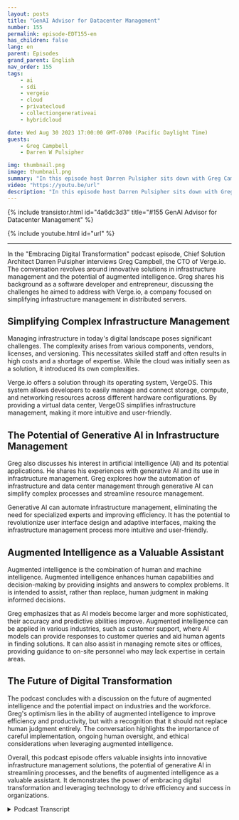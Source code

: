 ```yaml
---
layout: posts
title: "GenAI Advisor for Datacenter Management"
number: 155
permalink: episode-EDT155-en
has_children: false
lang: en
parent: Episodes
grand_parent: English
nav_order: 155
tags:
    - ai
    - sdi
    - vergeio
    - cloud
    - privatecloud
    - collectiongenerativeai
    - hybridcloud

date: Wed Aug 30 2023 17:00:00 GMT-0700 (Pacific Daylight Time)
guests:
    - Greg Campbell
    - Darren W Pulsipher

img: thumbnail.png
image: thumbnail.png
summary: "In this episode host Darren Pulsipher sits down with Greg Campbell, CTO of Verge.io, to discuss the exciting intersection of AI and infrastructure management. Greg, a software developer and entrepreneur, shares his journey of creating Verge.io to address the complexities of infrastructure stitching and management."
video: "https://youtu.be/url"
description: "In this episode host Darren Pulsipher sits down with Greg Campbell, CTO of Verge.io, to discuss the exciting intersection of AI and infrastructure management. Greg, a software developer and entrepreneur, shares his journey of creating Verge.io to address the complexities of infrastructure stitching and management."
---
```


<div>
{% include transistor.html id="4a6dc3d3" title="#155 GenAI Advisor for Datacenter Management" %}

{% include youtube.html id="url" %}
</div>

---

In the "Embracing Digital Transformation" podcast episode, Chief Solution Architect Darren Pulsipher interviews Greg Campbell, the CTO of Verge.io. The conversation revolves around innovative solutions in infrastructure management and the potential of augmented intelligence. Greg shares his background as a software developer and entrepreneur, discussing the challenges he aimed to address with Verge.io, a company focused on simplifying infrastructure management in distributed servers.

## Simplifying Complex Infrastructure Management

Managing infrastructure in today's digital landscape poses significant challenges. The complexity arises from various components, vendors, licenses, and versioning. This necessitates skilled staff and often results in high costs and a shortage of expertise. While the cloud was initially seen as a solution, it introduced its own complexities.

Verge.io offers a solution through its operating system, VergeOS. This system allows developers to easily manage and connect storage, compute, and networking resources across different hardware configurations. By providing a virtual data center, VergeOS simplifies infrastructure management, making it more intuitive and user-friendly.

## The Potential of Generative AI in Infrastructure Management

Greg also discusses his interest in artificial intelligence (AI) and its potential applications. He shares his experiences with generative AI and its use in infrastructure management. Greg explores how the automation of infrastructure and data center management through generative AI can simplify complex processes and streamline resource management.

Generative AI can automate infrastructure management, eliminating the need for specialized experts and improving efficiency. It has the potential to revolutionize user interface design and adaptive interfaces, making the infrastructure management process more intuitive and user-friendly.

## Augmented Intelligence as a Valuable Assistant

Augmented intelligence is the combination of human and machine intelligence. Augmented intelligence enhances human capabilities and decision-making by providing insights and answers to complex problems. It is intended to assist, rather than replace, human judgment in making informed decisions.

Greg emphasizes that as AI models become larger and more sophisticated, their accuracy and predictive abilities improve. Augmented intelligence can be applied in various industries, such as customer support, where AI models can provide responses to customer queries and aid human agents in finding solutions. It can also assist in managing remote sites or offices, providing guidance to on-site personnel who may lack expertise in certain areas.

## The Future of Digital Transformation

The podcast concludes with a discussion on the future of augmented intelligence and the potential impact on industries and the workforce. Greg's optimism lies in the ability of augmented intelligence to improve efficiency and productivity, but with a recognition that it should not replace human judgment entirely. The conversation highlights the importance of careful implementation, ongoing human oversight, and ethical considerations when leveraging augmented intelligence.

Overall, this podcast episode offers valuable insights into innovative infrastructure management solutions, the potential of generative AI in streamlining processes, and the benefits of augmented intelligence as a valuable assistant. It demonstrates the power of embracing digital transformation and leveraging technology to drive efficiency and success in organizations.



<details>
<summary> Podcast Transcript </summary>

<p></p>

</details>
